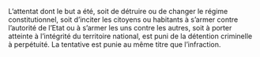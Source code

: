 L’attentat dont le but a été, soit de détruire ou de changer le régime constitutionnel, soit d’inciter les citoyens ou habitants à s’armer contre l’autorité de l’Etat ou à s’armer les uns contre les autres, soit à porter atteinte à l’intégrité du territoire national, est puni de la détention criminelle à perpétuité.
La tentative est punie au même titre que l’infraction.